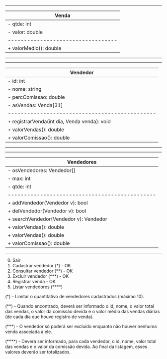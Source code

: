 ------------------------------------
| Venda                            | 
|----------------------------------|
| - qtde: int                      |
| - valor: double                  |
|----------------------------------|
| + valorMedio(): double           |
------------------------------------


------------------------------------------------
| Vendedor                                     | 
|----------------------------------------------|
| - id: int                                    |
| - nome: string                               |
| - percComissao: double                       |
| - asVendas: Venda[31]                        |
|----------------------------------------------|
| + registrarVenda(int dia, Venda venda): void |
| + valorVendas(): double                      |
| + valorComissao(): double                    |
------------------------------------------------
------------------------------------------------
| Vendedores                                   | 
|----------------------------------------------|
| - osVendedores: Vendedor[]                   |
| - max: int                                   |
| - qtde: int                                  |
|----------------------------------------------|
| + addVendedor(Vendedor v): bool              |
| + delVendedor(Vendedor v): bool              |
| + searchVendedor(Vendedor v): Vendedor       |
| + valorVendas(): double                      |
| + valorVendas(): double                      |
| + valorComissao(): double                    |
------------------------------------------------

0. Sair
1. Cadastrar vendedor (*) - OK  
2. Consultar vendedor (**) - OK
3. Excluir vendedor   (***) - OK
4. Registrar venda - OK  
5. Listar vendedores  (****) 


(*)     - Limitar o quantitativo de vendedores cadastrados (máximo 10).

(**)   - Quando encontrado, deverá ser informado o id, nome, o valor total das vendas, o valor da comissão devida e 
           o valor médio das vendas diárias (de cada dia que houve registro de venda).

(***)  - O vendedor só poderá ser excluído enquanto não houver nenhuma venda associada a ele.

(****) - Deverá ser informado, para cada vendedor, o id, nome, valor total das vendas e o valor da comissão devida.
           Ao final da listagem, esses valores deverão ser totalizados.